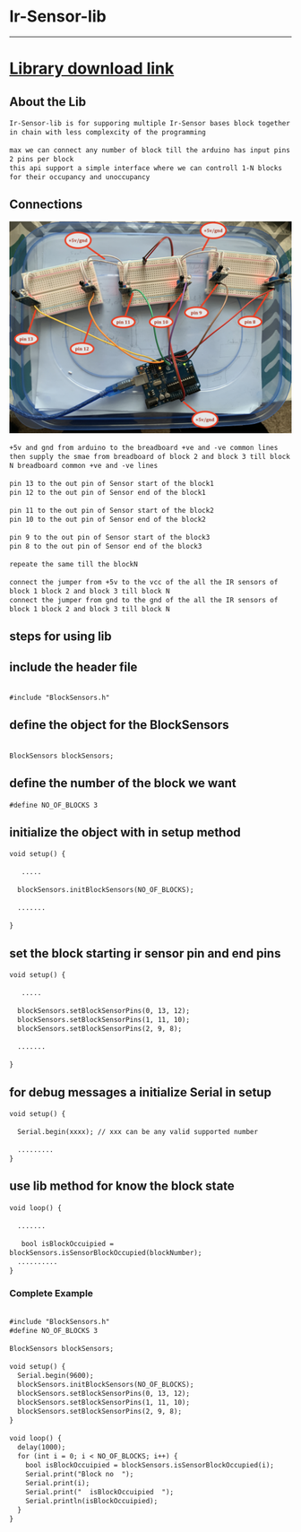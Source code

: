 # Ir-Sensor-lib

---

# <a href="https://github.com/adarshkumarsingh83/Pcf8574-lib/archive/main.zip"> Library download link </a>

## About the Lib
```
Ir-Sensor-lib is for supporing multiple Ir-Sensor bases block together 
in chain with less complexcity of the programming 

max we can connect any number of block till the arduino has input pins 2 pins per block 
this api support a simple interface where we can controll 1-N blocks for their occupancy and unoccupancy 

```


## Connections

![img](/image/connection.JPG)
```
+5v and gnd from arduino to the breadboard +ve and -ve common lines 
then supply the smae from breadboard of block 2 and block 3 till block N breadboard common +ve and -ve lines 

pin 13 to the out pin of Sensor start of the block1
pin 12 to the out pin of Sensor end of the block1

pin 11 to the out pin of Sensor start of the block2
pin 10 to the out pin of Sensor end of the block2

pin 9 to the out pin of Sensor start of the block3
pin 8 to the out pin of Sensor end of the block3

repeate the same till the blockN 

connect the jumper from +5v to the vcc of the all the IR sensors of block 1 block 2 and block 3 till block N 
connect the jumper from gnd to the gnd of the all the IR sensors of block 1 block 2 and block 3 till block N

```


## steps for using lib

## include the header file
```

#include "BlockSensors.h"
```

## define the object for the BlockSensors
```

BlockSensors blockSensors;

```

## define the number of the block we want 
```
#define NO_OF_BLOCKS 3
```


## initialize the object with in setup method
```
void setup() {
  
   .....

  blockSensors.initBlockSensors(NO_OF_BLOCKS);

  .......

}
```

## set the block starting ir sensor pin and end pins 
```
void setup() {
  
   .....

  blockSensors.setBlockSensorPins(0, 13, 12);
  blockSensors.setBlockSensorPins(1, 11, 10);
  blockSensors.setBlockSensorPins(2, 9, 8);

  .......

}
```

## for debug messages a initialize Serial in setup
```
void setup() {
  
  Serial.begin(xxxx); // xxx can be any valid supported number 

  .........
}

```

## use lib method for know the block state
```
void loop() {
  
  .......

   bool isBlockOccuipied = blockSensors.isSensorBlockOccupied(blockNumber);
  ..........
}
```

### Complete Example
```

#include "BlockSensors.h"
#define NO_OF_BLOCKS 3

BlockSensors blockSensors;

void setup() {
  Serial.begin(9600);
  blockSensors.initBlockSensors(NO_OF_BLOCKS);
  blockSensors.setBlockSensorPins(0, 13, 12);
  blockSensors.setBlockSensorPins(1, 11, 10);
  blockSensors.setBlockSensorPins(2, 9, 8);
}

void loop() {
  delay(1000);
  for (int i = 0; i < NO_OF_BLOCKS; i++) {
    bool isBlockOccuipied = blockSensors.isSensorBlockOccupied(i);
    Serial.print("Block no  ");
    Serial.print(i);
    Serial.print("  isBlockOccuipied  ");
    Serial.println(isBlockOccuipied);
  }
}

```
